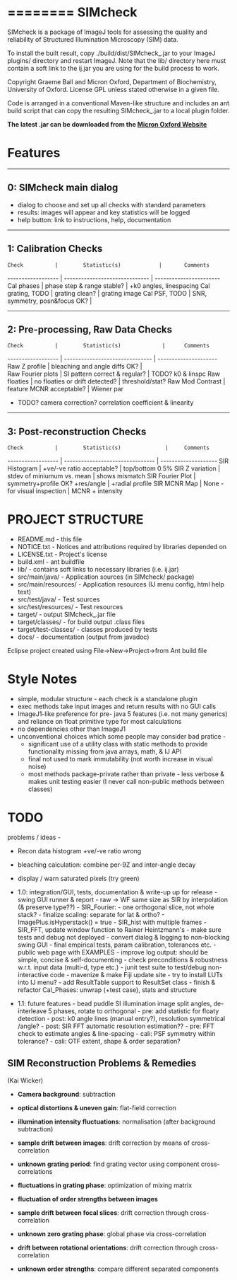 ========
SIMcheck
========

SIMcheck is a package of ImageJ tools for assessing the quality and
reliability of Structured Illumination Microscopy (SIM) data.

To install the built result, copy ./build/dist/SIMcheck_.jar to your ImageJ
plugins/ directory and restart ImageJ. Note that the lib/ directory here must
contain a soft link to the ij.jar you are using for the build process to work.

Copyright Graeme Ball and Micron Oxford, Department of Biochemistry, 
University of Oxford. License GPL unless stated otherwise in a given file.

Code is arranged in a conventional Maven-like structure and includes an
ant build script that can copy the resulting SIMcheck_.jar to a local
plugin folder.

**The latest .jar can be downloaded from the 
[Micron Oxford Website](http://www.micron.ox.ac.uk/microngroup/software/SIMcheck_.jar)**

Features
========

-----------------------
0: SIMcheck main dialog
-----------------------

- dialog to choose and set up all checks with standard parameters
- results: images will appear and key statistics will be logged
- help button: link to instructions, help, documentation

---------------------
1: Calibration Checks
---------------------

    Check          |        Statistic(s)            |       Comments
------------------ | ------------------------------ | -----------------------
 Cal phases        | phase step & range stable?     | +k0 angles, linespacing
 Cal grating, TODO | grating clean?                 |  grating image
 Cal PSF, TODO     | SNR, symmetry, posn&focus OK?  | 

----------------------------------
2: Pre-processing, Raw Data Checks
----------------------------------

    Check          |        Statistic(s)             |      Comments
------------------ | ------------------------------- | ---------------------
 Raw Z profile     |  bleaching and angle diffs OK?  |    
 Raw Fourier plots |  SI pattern correct & regular?  |    TODO? k0 & linspc
 Raw floaties      |  no floaties or drift detected? |    threshold/stat?
 Raw Mod Contrast  |  feature MCNR acceptable?       |    Wiener par

- TODO? camera correction? correlation coefficient & linearity

-----------------------------
3: Post-reconstruction Checks
-----------------------------

    Check          |        Statistic(s)              |     Comments
------------------ | -------------------------------- | --------------------
 SIR Histogram     |  +ve/-ve ratio acceptable?       | top/bottom 0.5%
 SIR Z variation   |  stdev of miniumum vs. mean      | shows mismatch
 SIR Fourier Plot  |  symmetry+profile OK? +res/angle | +radial profile
 SIR MCNR Map      |  None - for visual inspection    | MCNR + intensity


PROJECT STRUCTURE
=================

- README.md - this file
- NOTICE.txt  - Notices and attributions required by libraries depended on
- LICENSE.txt - Project's license
- build.xml - ant buildfile
- lib/ - contains soft links to necessary libraries (i.e. ij.jar)
- src/main/java/ - Application sources (in SIMcheck/ package)
- src/main/resources/ - Application resources (IJ menu config, html help text)
- src/test/java/ - Test sources
- src/test/resources/ - Test resources
- target/ - output SIMcheck_.jar file
- target/classes/ - for build output .class files
- target/test-classes/ - classes produced by tests
- docs/ - documentation (output from javadoc)

Eclipse project created using File->New->Project->from Ant build file



Style Notes
===========
* simple, modular structure - each check is a standalone plugin
* exec methods take input images and return results with no GUI calls
* ImageJ1-like preference for pre- java 5 features (i.e. not many generics)
  and reliance on float primitive type for most calculations
* no dependencies other than ImageJ1
* unconventional choices which some people may consider bad pratice -
  * significant use of a utility class with static methods to provide 
    functionality missing from java arrays, math, & IJ API
  * final not used to mark immutability (not worth increase in visual noise)
  * most methods package-private rather than private - less verbose & makes
    unit testing easier (I never call non-public methods between classes)


TODO
====

problems / ideas -
* Recon data histogram +ve/-ve ratio wrong
* bleaching calculation: combine per-9Z and inter-angle decay
* display / warn saturated pixels (try green)

* 1.0: integration/GUI, tests, documentation & write-up up for release
      - swing GUI runner & report
      - raw -> WF same size as SIR by interpolation (& preserve type??)
      - SIR_Fourier:
        - one orthogonal slice, not whole stack?
        - finalize scaling: separate for lat & ortho?
      - ImagePlus.isHyperstack() = true
      - SIR_hist with multiple frames
      - SIR_FFT, update window function to Rainer Heintzmann's
      - make sure tests and debug not deployed
      - convert dialog & logging to non-blocking swing GUI
      - final empirical tests, param calibration, tolerances etc.
      - public web page with EXAMPLES
      - improve log output: should be simple, concise & self-documenting
      - check preconditions & robustness w.r.t. input data (multi-d, type etc.)
      - junit test suite to test/debug non-interactive code
      - mavenize & make Fiji update site
      - try to install LUTs into IJ menu?
      - add ResultTable support to ResultSet class
      - finish & refactor Cal_Phases: unwrap (+test case), stats and structure

* 1.1: future features
      - bead puddle SI illumination image
        split angles, de-interleave 5 phases, rotate to orthogonal
      - pre: add statistic for floaty detection
      - post: k0 angle lines (manual entry?), resolution symmetrical /angle?
      - post: SIR FFT automatic resolution estimation??
      - pre: FFT check to estimate angles & line-spacing
      - cali: PSF symmetry within tolerance?
      - cali: OTF extent, shape & order separation?


SIM Reconstruction Problems & Remedies 
--------------------------------------
(Kai Wicker)

- **Camera background**: subtraction

- **optical distortions & uneven gain**: flat-field correction

- **illumination intensity fluctuations**: normalisation (after background subtraction)

- **sample drift between images**: drift correction by means of cross-correlation

- **unknown grating period**: find grating vector using component cross-correlations

- **fluctuations in grating phase**: optimization of mixing matrix

- **fluctuation of order strengths between images**

- **sample drift between focal slices**: drift correction through cross-correlation

- **unknown zero grating phase**: global phase via cross-correlation

- **drift between rotational orientations**: drift correction through cross-correlation

- **unknown order strengths**: compare different separated components
